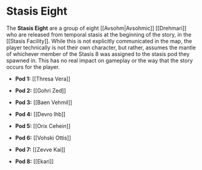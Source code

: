 # Stasis Eight

The **Stasis Eight** are a group of eight [[Avsohm|Avsohmic]] [[Drehmari]] who are released from temporal stasis at the beginning of the story, in the [[Stasis Facility]]. While this is not explicitly communicated in the map, the player technically is not their own character, but rather, assumes the mantle of whichever member of the Stasis 8 was assigned to the stasis pod they spawned in. This has no real impact on gameplay or the way that the story occurs for the player.

- **Pod 1:** [[Thresa Vera]]

- **Pod 2:** [[Gohri Zed]]

- **Pod 3:** [[Baen Vehmil]]

- **Pod 4:** [[Devro Ihb]]

- **Pod 5:** [[Orix Cehein]]

- **Pod 6:** [[Vohski Ottis]]

- **Pod 7:** [[Zevve Kai]]

- **Pod 8:** [[Ekari]]
